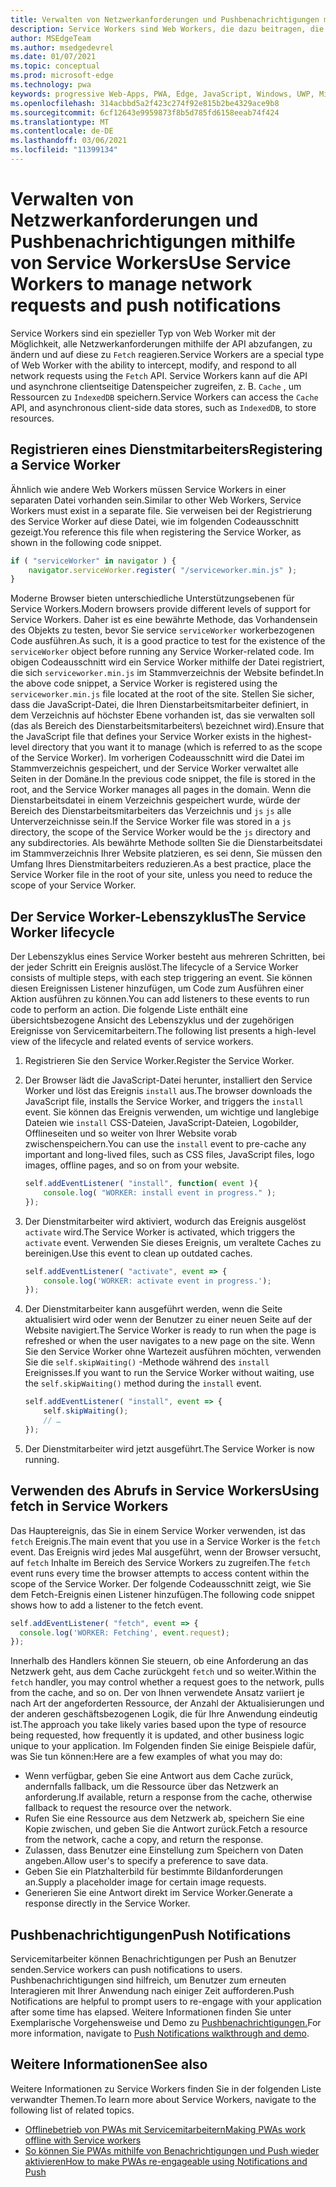 ```yaml
---
title: Verwalten von Netzwerkanforderungen und Pushbenachrichtigungen mithilfe von Service Workers
description: Service Workers sind Web Workers, die dazu beitragen, die Leistung zu verbessern, auf unterschiedliche Netzwerkbedingungen zu reagieren und die Konnektivität mit Ihrer Webanwendung zu erhöhen.
author: MSEdgeTeam
ms.author: msedgedevrel
ms.date: 01/07/2021
ms.topic: conceptual
ms.prod: microsoft-edge
ms.technology: pwa
keywords: progressive Web-Apps, PWA, Edge, JavaScript, Windows, UWP, Microsoft Store
ms.openlocfilehash: 314acbbd5a2f423c274f92e815b2be4329ace9b8
ms.sourcegitcommit: 6cf12643e9959873f8b5d785fd6158eeab74f424
ms.translationtype: MT
ms.contentlocale: de-DE
ms.lasthandoff: 03/06/2021
ms.locfileid: "11399134"
---
```

# <a name="use-service-workers-to-manage-network-requests-and-push-notifications"></a><span data-ttu-id="c430a-104">Verwalten von Netzwerkanforderungen und Pushbenachrichtigungen mithilfe von Service Workers</span><span class="sxs-lookup"><span data-stu-id="c430a-104">Use Service Workers to manage network requests and push notifications</span></span>

<span data-ttu-id="c430a-105">Service Workers sind ein spezieller Typ von Web Worker mit der Möglichkeit, alle Netzwerkanforderungen mithilfe der API abzufangen, zu ändern und auf diese zu `Fetch` reagieren.</span><span class="sxs-lookup"><span data-stu-id="c430a-105">Service Workers are a special type of Web Worker with the ability to intercept, modify, and respond to all network requests using the `Fetch` API.</span></span>  <span data-ttu-id="c430a-106">Service Workers kann auf die API und asynchrone clientseitige Datenspeicher zugreifen, z. B. `Cache` , um Ressourcen zu `IndexedDB` speichern.</span><span class="sxs-lookup"><span data-stu-id="c430a-106">Service Workers can access the `Cache` API, and asynchronous client-side data stores, such as `IndexedDB`, to store resources.</span></span>  

## <a name="registering-a-service-worker"></a><span data-ttu-id="c430a-107">Registrieren eines Dienstmitarbeiters</span><span class="sxs-lookup"><span data-stu-id="c430a-107">Registering a Service Worker</span></span>  

<span data-ttu-id="c430a-108">Ähnlich wie andere Web Workers müssen Service Workers in einer separaten Datei vorhanden sein.</span><span class="sxs-lookup"><span data-stu-id="c430a-108">Similar to other Web Workers, Service Workers must exist in a separate file.</span></span> <span data-ttu-id="c430a-109">Sie verweisen bei der Registrierung des Service Worker auf diese Datei, wie im folgenden Codeausschnitt gezeigt.</span><span class="sxs-lookup"><span data-stu-id="c430a-109">You reference this file when registering the Service Worker, as shown in the following code snippet.</span></span>  

```javascript
if ( "serviceWorker" in navigator ) {
    navigator.serviceWorker.register( "/serviceworker.min.js" );
}
```  

<span data-ttu-id="c430a-110">Moderne Browser bieten unterschiedliche Unterstützungsebenen für Service Workers.</span><span class="sxs-lookup"><span data-stu-id="c430a-110">Modern browsers provide different levels of support for Service Workers.</span></span> <span data-ttu-id="c430a-111">Daher ist es eine bewährte Methode, das Vorhandensein des Objekts zu testen, bevor Sie service `serviceWorker` workerbezogenen Code ausführen.</span><span class="sxs-lookup"><span data-stu-id="c430a-111">As such, it is a good practice to test for the existence of the `serviceWorker` object before running any Service Worker-related code.</span></span> <span data-ttu-id="c430a-112">Im obigen Codeausschnitt wird ein Service Worker mithilfe der Datei registriert, die sich `serviceworker.min.js` im Stammverzeichnis der Website befindet.</span><span class="sxs-lookup"><span data-stu-id="c430a-112">In the above code snippet, a Service Worker is registered using the `serviceworker.min.js` file located at the root of the site.</span></span> <span data-ttu-id="c430a-113">Stellen Sie sicher, dass die JavaScript-Datei, die Ihren Dienstarbeitsmitarbeiter definiert, in dem Verzeichnis auf höchster Ebene vorhanden ist, das sie verwalten soll \(das als Bereich des Dienstarbeitsmitarbeiters\ bezeichnet wird).</span><span class="sxs-lookup"><span data-stu-id="c430a-113">Ensure that the JavaScript file that defines your Service Worker exists in the highest-level directory that you want it to manage \(which is referred to as the scope of the Service Worker\).</span></span>  <span data-ttu-id="c430a-114">Im vorherigen Codeausschnitt wird die Datei im Stammverzeichnis gespeichert, und der Service Worker verwaltet alle Seiten in der Domäne.</span><span class="sxs-lookup"><span data-stu-id="c430a-114">In the previous code snippet, the file is stored in the root, and the Service Worker manages all pages in the domain.</span></span> <span data-ttu-id="c430a-115">Wenn die Dienstarbeitsdatei in einem Verzeichnis gespeichert wurde, würde der Bereich des Dienstarbeitsmitarbeiters das Verzeichnis und `js` `js` alle Unterverzeichnisse sein.</span><span class="sxs-lookup"><span data-stu-id="c430a-115">If the Service Worker file was stored in a `js` directory, the scope of the Service Worker would be the `js` directory and any subdirectories.</span></span>  <span data-ttu-id="c430a-116">Als bewährte Methode sollten Sie die Dienstarbeitsdatei im Stammverzeichnis Ihrer Website platzieren, es sei denn, Sie müssen den Umfang Ihres Dienstmitarbeiters reduzieren.</span><span class="sxs-lookup"><span data-stu-id="c430a-116">As a best practice, place the Service Worker file in the root of your site, unless you need to reduce the scope of your Service Worker.</span></span>  

## <a name="the-service-worker-lifecycle"></a><span data-ttu-id="c430a-117">Der Service Worker-Lebenszyklus</span><span class="sxs-lookup"><span data-stu-id="c430a-117">The Service Worker lifecycle</span></span>  

<span data-ttu-id="c430a-118">Der Lebenszyklus eines Service Worker besteht aus mehreren Schritten, bei der jeder Schritt ein Ereignis auslöst.</span><span class="sxs-lookup"><span data-stu-id="c430a-118">The lifecycle of a Service Worker consists of multiple steps, with each step triggering an event.</span></span> <span data-ttu-id="c430a-119">Sie können diesen Ereignissen Listener hinzufügen, um Code zum Ausführen einer Aktion ausführen zu können.</span><span class="sxs-lookup"><span data-stu-id="c430a-119">You can add listeners to these events to run code to perform an action.</span></span> <span data-ttu-id="c430a-120">Die folgende Liste enthält eine übersichtsbezogene Ansicht des Lebenszyklus und der zugehörigen Ereignisse von Servicemitarbeitern.</span><span class="sxs-lookup"><span data-stu-id="c430a-120">The following list presents a high-level view of the lifecycle and related events of service workers.</span></span> 

1.  <span data-ttu-id="c430a-121">Registrieren Sie den Service Worker.</span><span class="sxs-lookup"><span data-stu-id="c430a-121">Register the Service Worker.</span></span>  
1.  <span data-ttu-id="c430a-122">Der Browser lädt die JavaScript-Datei herunter, installiert den Service Worker und löst das Ereignis `install` aus.</span><span class="sxs-lookup"><span data-stu-id="c430a-122">The browser downloads the JavaScript file, installs the Service Worker, and triggers the `install` event.</span></span> <span data-ttu-id="c430a-123">Sie können das Ereignis verwenden, um wichtige und langlebige Dateien wie `install` CSS-Dateien, JavaScript-Dateien, Logobilder, Offlineseiten und so weiter von Ihrer Website vorab zwischenspeichern.</span><span class="sxs-lookup"><span data-stu-id="c430a-123">You can use the `install` event to pre-cache any important and long-lived files, such as CSS files, JavaScript files, logo images, offline pages, and so on from your website.</span></span>  
    
    ```javascript
    self.addEventListener( "install", function( event ){
        console.log( "WORKER: install event in progress." );
    });
    ```  
    
1.  <span data-ttu-id="c430a-124">Der Dienstmitarbeiter wird aktiviert, wodurch das Ereignis ausgelöst `activate` wird.</span><span class="sxs-lookup"><span data-stu-id="c430a-124">The Service Worker is activated, which triggers the `activate` event.</span></span>  <span data-ttu-id="c430a-125">Verwenden Sie dieses Ereignis, um veraltete Caches zu bereinigen.</span><span class="sxs-lookup"><span data-stu-id="c430a-125">Use this event to clean up outdated caches.</span></span>  
    
    ```javascript
    self.addEventListener( "activate", event => {
        console.log('WORKER: activate event in progress.');
    });
    ```  
    
1.  <span data-ttu-id="c430a-126">Der Dienstmitarbeiter kann ausgeführt werden, wenn die Seite aktualisiert wird oder wenn der Benutzer zu einer neuen Seite auf der Website navigiert.</span><span class="sxs-lookup"><span data-stu-id="c430a-126">The Service Worker is ready to run when the page is refreshed or when the user navigates to a new page on the site.</span></span> <span data-ttu-id="c430a-127">Wenn Sie den Service Worker ohne Wartezeit ausführen möchten, verwenden Sie die `self.skipWaiting()` -Methode während des `install` Ereignisses.</span><span class="sxs-lookup"><span data-stu-id="c430a-127">If you want to run the Service Worker without waiting, use the `self.skipWaiting()` method during the `install` event.</span></span>  
    
    ```javascript
    self.addEventListener( "install", event => {
        self.skipWaiting();
        // …
    });
    ```
    
1.  <span data-ttu-id="c430a-128">Der Dienstmitarbeiter wird jetzt ausgeführt.</span><span class="sxs-lookup"><span data-stu-id="c430a-128">The Service Worker is now running.</span></span>     
    
## <a name="using-fetch-in-service-workers"></a><span data-ttu-id="c430a-129">Verwenden des Abrufs in Service Workers</span><span class="sxs-lookup"><span data-stu-id="c430a-129">Using fetch in Service Workers</span></span>  

<span data-ttu-id="c430a-130">Das Hauptereignis, das Sie in einem Service Worker verwenden, ist das `fetch` Ereignis.</span><span class="sxs-lookup"><span data-stu-id="c430a-130">The main event that you use in a Service Worker is the `fetch` event.</span></span>  <span data-ttu-id="c430a-131">Das Ereignis wird jedes Mal ausgeführt, wenn der Browser versucht, auf `fetch` Inhalte im Bereich des Service Workers zu zugreifen.</span><span class="sxs-lookup"><span data-stu-id="c430a-131">The `fetch` event runs every time the browser attempts to access content within the scope of the Service Worker.</span></span> <span data-ttu-id="c430a-132">Der folgende Codeausschnitt zeigt, wie Sie dem Fetch-Ereignis einen Listener hinzufügen.</span><span class="sxs-lookup"><span data-stu-id="c430a-132">The following code snippet shows how to add a listener to the fetch event.</span></span>  

```javascript
self.addEventListener( "fetch", event => {
  console.log('WORKER: Fetching', event.request);
});
```  

<span data-ttu-id="c430a-133">Innerhalb des Handlers können Sie steuern, ob eine Anforderung an das Netzwerk geht, aus dem Cache zurückgeht `fetch` und so weiter.</span><span class="sxs-lookup"><span data-stu-id="c430a-133">Within the `fetch` handler, you may control whether a request goes to the network, pulls from the cache, and so on.</span></span>  <span data-ttu-id="c430a-134">Der von Ihnen verwendete Ansatz variiert je nach Art der angeforderten Ressource, der Anzahl der Aktualisierungen und der anderen geschäftsbezogenen Logik, die für Ihre Anwendung eindeutig ist.</span><span class="sxs-lookup"><span data-stu-id="c430a-134">The approach you take likely varies based upon the type of resource being requested, how frequently it is updated, and other business logic unique to your application.</span></span>  <span data-ttu-id="c430a-135">Im Folgenden finden Sie einige Beispiele dafür, was Sie tun können:</span><span class="sxs-lookup"><span data-stu-id="c430a-135">Here are a few examples of what you may do:</span></span>  

*   <span data-ttu-id="c430a-136">Wenn verfügbar, geben Sie eine Antwort aus dem Cache zurück, andernfalls fallback, um die Ressource über das Netzwerk an anforderung.</span><span class="sxs-lookup"><span data-stu-id="c430a-136">If available, return a response from the cache, otherwise fallback to request the resource over the network.</span></span>  
*   <span data-ttu-id="c430a-137">Rufen Sie eine Ressource aus dem Netzwerk ab, speichern Sie eine Kopie zwischen, und geben Sie die Antwort zurück.</span><span class="sxs-lookup"><span data-stu-id="c430a-137">Fetch a resource from the network, cache a copy, and return the response.</span></span>
*   <span data-ttu-id="c430a-138">Zulassen, dass Benutzer eine Einstellung zum Speichern von Daten angeben.</span><span class="sxs-lookup"><span data-stu-id="c430a-138">Allow user's to specify a preference to save data.</span></span> 
*   <span data-ttu-id="c430a-139">Geben Sie ein Platzhalterbild für bestimmte Bildanforderungen an.</span><span class="sxs-lookup"><span data-stu-id="c430a-139">Supply a placeholder image for certain image requests.</span></span>  
*   <span data-ttu-id="c430a-140">Generieren Sie eine Antwort direkt im Service Worker.</span><span class="sxs-lookup"><span data-stu-id="c430a-140">Generate a response directly in the Service Worker.</span></span>  
    
## <a name="push-notifications"></a><span data-ttu-id="c430a-141">Pushbenachrichtigungen</span><span class="sxs-lookup"><span data-stu-id="c430a-141">Push Notifications</span></span>  

<span data-ttu-id="c430a-142">Servicemitarbeiter können Benachrichtigungen per Push an Benutzer senden.</span><span class="sxs-lookup"><span data-stu-id="c430a-142">Service workers can push notifications to users.</span></span> <span data-ttu-id="c430a-143">Pushbenachrichtigungen sind hilfreich, um Benutzer zum erneuten Interagieren mit Ihrer Anwendung nach einiger Zeit aufforderen.</span><span class="sxs-lookup"><span data-stu-id="c430a-143">Push Notifications are helpful to prompt users to re-engage with your application after some time has elapsed.</span></span> <span data-ttu-id="c430a-144">Weitere Informationen finden Sie unter Exemplarische Vorgehensweise und Demo zu [Pushbenachrichtigungen.][AzurewebsitesWebpushdemo]</span><span class="sxs-lookup"><span data-stu-id="c430a-144">For more information, navigate to [Push Notifications walkthrough and demo][AzurewebsitesWebpushdemo].</span></span>  

## <a name="see-also"></a><span data-ttu-id="c430a-145">Weitere Informationen</span><span class="sxs-lookup"><span data-stu-id="c430a-145">See also</span></span>  

<span data-ttu-id="c430a-146">Weitere Informationen zu Service Workers finden Sie in der folgenden Liste verwandter Themen.</span><span class="sxs-lookup"><span data-stu-id="c430a-146">To learn more about Service Workers, navigate to the following list of related topics.</span></span>  

*   [<span data-ttu-id="c430a-147">Offlinebetrieb von PWAs mit Servicemitarbeitern</span><span class="sxs-lookup"><span data-stu-id="c430a-147">Making PWAs work offline with Service workers</span></span>][MDNPwasMakingOfflineServiceWorkers]  
*   [<span data-ttu-id="c430a-148">So können Sie PWAs mithilfe von Benachrichtigungen und Push wieder aktivieren</span><span class="sxs-lookup"><span data-stu-id="c430a-148">How to make PWAs re-engageable using Notifications and Push</span></span>][MDNPwasMakeReengageablesingNotificationsPush]  
    
<!-- links -->  

[AzurewebsitesWebpushdemo]: https://webpushdemo.azurewebsites.net "Web-Pushbenachrichtigungen |  Microsoft Edge Demos"  

[MDNPwasMakingOfflineServiceWorkers]: https://developer.mozilla.org/docs/Web/Progressive_web_apps/Offline_Service_workers "Offlinebetrieb von PWAs mit Servicemitarbeitern – PWAs | MDN"  
[MDNPwasMakeReengageablesingNotificationsPush]: https://developer.mozilla.org/docs/Web/Progressive_web_apps/Re-engageable_Notifications_Push "So können Sie PWAs mithilfe von Benachrichtigungen und Push wieder aktivieren – PWAs | MDN"  
